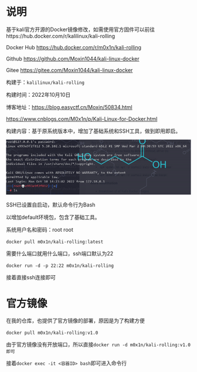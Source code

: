 # 说明

基于kali官方开源的Docker镜像修改，如需使用官方固件可以前往https://hub.docker.com/r/kalilinux/kali-rolling

Docker Hub https://hub.docker.com/r/m0x1n/kali-rolling

Github https://github.com/Moxin1044/kali-linux-docker

Gitee https://gitee.com/Moxin1044/kali-linux-docker

构建于：`kalilinux/kali-rolling`

构建时间：2022年10月10日

博客地址：https://blog.easyctf.cn/Moxin/50834.html

https://www.cnblogs.com/M0x1n/p/Kali-Linux-for-Docker.html

构建内容：基于原系统版本中，增加了基础系统和SSH工具，做到即用即启。

![](image-20221010150113014.png)

SSH已设置自启动，默认命令行为Bash

以增加default环境包，包含了基础工具。

系统用户名和密码：root root

`docker pull m0x1n/kali-rolling:latest`

需要什么端口就用什么端口，ssh端口默认为22

`docker run -d -p 22:22 m0x1n/kali-rolling`

接着直接ssh连接即可

# 官方镜像

在我的仓库，也提供了官方镜像的部署，原因是为了构建方便

`docker pull m0x1n/kali-rolling:v1.0`

由于官方镜像没有开放端口，所以直接`docker run -d m0x1n/kali-rolling:v1.0即可`

接着`docker exec -it <容器ID> bash`即可进入命令行
